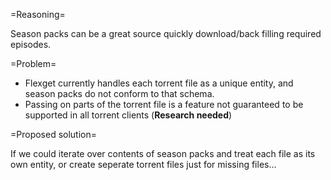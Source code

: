 =Reasoning=

Season packs can be a great source quickly download/back filling required episodes. 

=Problem= 

* Flexget currently handles each torrent file as a unique entity, and season packs do not conform to that schema.
* Passing on parts of the torrent file is a feature not guaranteed to be supported in all torrent clients (**Research needed**)

=Proposed solution=

If we could iterate over contents of season packs and treat each file as its own entity, or create seperate torrent files just for missing files...